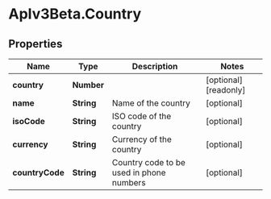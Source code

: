 # ApIv3Beta.Country

## Properties

Name | Type | Description | Notes
------------ | ------------- | ------------- | -------------
**country** | **Number** |  | [optional] [readonly] 
**name** | **String** | Name of the country | [optional] 
**isoCode** | **String** | ISO code of the country | [optional] 
**currency** | **String** | Currency of the country | [optional] 
**countryCode** | **String** | Country code to be used in phone numbers | [optional] 


